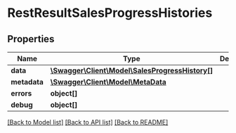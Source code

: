 # RestResultSalesProgressHistories

## Properties
Name | Type | Description | Notes
------------ | ------------- | ------------- | -------------
**data** | [**\Swagger\Client\Model\SalesProgressHistory[]**](SalesProgressHistory.md) |  | [optional] 
**metadata** | [**\Swagger\Client\Model\MetaData**](MetaData.md) |  | [optional] 
**errors** | **object[]** |  | [optional] 
**debug** | **object[]** |  | [optional] 

[[Back to Model list]](../README.md#documentation-for-models) [[Back to API list]](../README.md#documentation-for-api-endpoints) [[Back to README]](../README.md)


